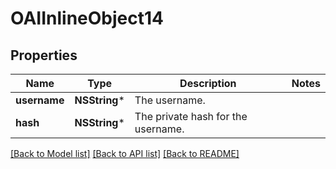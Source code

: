 # OAIInlineObject14

## Properties
Name | Type | Description | Notes
------------ | ------------- | ------------- | -------------
**username** | **NSString*** | The username. | 
**hash** | **NSString*** | The private hash for the username. | 

[[Back to Model list]](../README.md#documentation-for-models) [[Back to API list]](../README.md#documentation-for-api-endpoints) [[Back to README]](../README.md)


